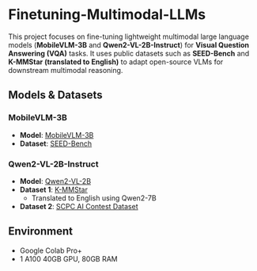 # Finetuning-Multimodal-LLMs

This project focuses on fine-tuning lightweight multimodal large language models (**MobileVLM-3B** and **Qwen2-VL-2B-Instruct**) for **Visual Question Answering (VQA)** tasks. It uses public datasets such as **SEED-Bench** and **K-MMStar (translated to English)** to adapt open-source VLMs for downstream multimodal reasoning.

## Models & Datasets
### MobileVLM-3B
- **Model**: [MobileVLM-3B](https://huggingface.co/mtgv/MobileVLM-3B)
- **Dataset**: [SEED-Bench](https://huggingface.co/datasets/lmms-lab/SEED-Bench)

### Qwen2-VL-2B-Instruct
- **Model**: [Qwen2-VL-2B](https://huggingface.co/Qwen/Qwen2-VL-2B-Instruct)
- **Dataset 1**: [K-MMStar](https://huggingface.co/datasets/NCSOFT/K-MMStar)
  - Translated to English using Qwen2-7B
- **Dataset 2**: [SCPC AI Contest Dataset](https://dacon.io/competitions/official/236500/data)

## Environment
- Google Colab Pro+
- 1 A100 40GB GPU, 80GB RAM
